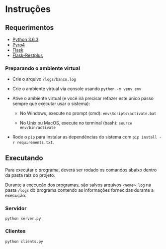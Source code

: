 # Instruções

## Requerimentos

* [Python 3.6.3](https://www.python.org/downloads/release/python-363/)
* [Pyro4](https://pythonhosted.org/Pyro4/)
* [Flask](http://flask.pocoo.org/)
* [Flask-Restplus](https://flask-restplus.readthedocs.io/en/stable/)

### Preparando o ambiente virtual

* Crie o arquivo `/logs/banco.log` 
* Crie o ambiente virtual via console usando `python -m venv env` 
* Ative o ambiente virtual \(e você irá precisar refazer este único passo sempre que executar usar o sistema\):

  * No Windows, execute no prompt \(cmd\): `env\Scripts\activate.bat`

  * No Unix ou MacOS, execute no terminal \(bash\): `source env/bin/activate`

* Rode o `pip` para instalar as dependências do sistema com `pip install -r requirements.txt`.

## Executando

Para executar o programa, deverá ser rodado os comandos abaixo dentro da pasta raiz do projeto.

Durante a execução dos programas, são salvos arquivos `<nome>.log` na pasta `/logs` do programa contendo as informações fornecidas durante a execução.

### Servidor

```
python server.py
```

### Clientes

```
python clients.py
```



